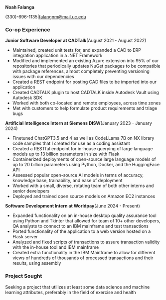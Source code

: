 **Noah Falanga**

(330)-696-1135|falangnm@mail.uc.edu

### Co-op Experience

**Junior Software Developer at CADTalk**(August 2021 - August 2022)
- Maintained, created unit tests for, and expanded a CAD to ERP integration application in a .NET Framework
- Modified and implemented an existing Azure extension into 95% of our repositories that
periodically updates NuGet packages to be compatible with package references, almost
completely preventing versioning issues with our dependencies
- Created a REST endpoint for posting CAD files to be imported into our application
- Created CADTALK plugin to host CADTALK inside Autodesk Vault using Autodesk SDK
- Worked with both co-located and remote employees, across time zones
- Met with customers to help formulate product requirements and triage bugs

**Artificial Intelligence Intern at Siemens DISW**(January 2023 - January 2024)
- Finetuned ChatGPT3.5 and 4 as well as CodeLLama 7B on NX library code samples that I
created for use as a coding assistant
- Created a RESTful endpoint for in-house querying of large language models up to 13
billion parameters in size with Flask
- Containerized deployments of open-source large language models of up to 20 billion
parameters using Python, Docker, and the HuggingFace API
- Assessed popular open-source AI models in terms of accuracy, knowledge base,
trainability, and ease of deployment
- Worked with a small, diverse, rotating team of both other interns and senior developers
- Deployed and trained open source models on Amazon EC2 instances

**Software Development Intern at Worldpay**(June 2024 - Present)
- Expanded functionality on an in-house desktop quality assurance tool using Python and Tkinter that allowed
for team of 10+ other developers, QA analysts to connect to an IBM mainframe and test transactions
- Ported functionality of the application to a web version hosted on a Flask server
- Analyzed and fixed scripts of transactions to assure transaction validity with the in-house tool and 
IBM mainframe
- Created extra functionality in the IBM Mainframe to allow for different views of hundreds of thousands of 
processed transactions and their results, using assembly

### Project Sought
Seeking a project that utilizes at least some data science and machine learning attributes, preferably in
the field of exercise and health